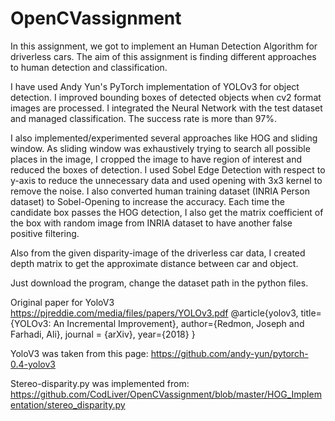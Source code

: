 # OpenCVassignment


In this assignment, we got to implement an Human Detection Algorithm for driverless cars. The aim of this assignment is finding different approaches to human detection and classification. 

I have used Andy Yun's PyTorch implementation of YOLOv3 for object detection. I improved bounding boxes of detected objects when cv2 format images are processed. I integrated the Neural Network with the test dataset and managed classification. The success rate is more than 97%.

I also implemented/experimented several approaches like HOG and sliding window. As sliding window was exhaustively trying to search all possible places in the image, I cropped the image to have region of interest and reduced the boxes of detection. I used Sobel Edge Detection with respect to y-axis to reduce the unnecessary data and used opening with 3x3 kernel to remove the noise. I also converted human training dataset (INRIA Person dataset) to Sobel-Opening to increase the accuracy. Each time the candidate box passes the HOG detection, I also get the matrix coefficient of the box with random image from INRIA dataset to have another false positive filtering.

Also from the given disparity-image of the driverless car data, I created depth matrix to get the approximate distance between car and object.

Just download the program, change the dataset path in the python files. 



Original paper for YoloV3
https://pjreddie.com/media/files/papers/YOLOv3.pdf
@article{yolov3,
  title={YOLOv3: An Incremental Improvement},
  author={Redmon, Joseph and Farhadi, Ali},
  journal = {arXiv},
  year={2018}
 }


YoloV3 was taken from this page:
https://github.com/andy-yun/pytorch-0.4-yolov3

Stereo-disparity.py was implemented from:
https://github.com/CodLiver/OpenCVassignment/blob/master/HOG_Implementation/stereo_disparity.py
